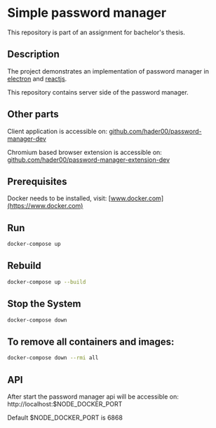 # Simple password manager

This repository is part of an assignment for bachelor's thesis.

## Description
The project demonstrates an implementation of password manager
in [electron](https://www.electronjs.org) and [reactjs](https://reactjs.org).

This repository contains server side of the password manager.

## Other parts
Client application is accessible on: [github.com/hader00/password-manager-dev](https://github.com/hader00/password-manager-dev)

Chromium based browser extension is accessible on: [github.com/hader00/password-manager-extension-dev](https://github.com/hader00/password-manager-extension-dev)


## Prerequisites
Docker needs to be installed, visit: [www.docker.com](https://www.docker.com)

## Run
```bash
docker-compose up
```

## Rebuild
```bash
docker-compose up --build
```

## Stop the System
```bash
docker-compose down
```

## To remove all containers and images:
```bash
docker-compose down --rmi all
```

## API
After start the password manager api will be accessible on:
http://localhost:$NODE_DOCKER_PORT

Default $NODE_DOCKER_PORT is 6868